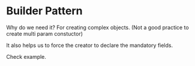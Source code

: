 # Builder Pattern

Why do we need it?
For creating complex objects.
(Not a good practice to create multi param constuctor)

It also helps us to force the creator to declare the mandatory fields.

Check example.
